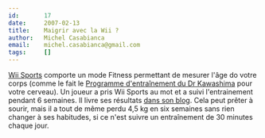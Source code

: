 ```yaml
---
id:       17
date:     2007-02-13
title:    Maigrir avec la Wii ?
author:   Michel Casabianca
email:    michel.casabianca@gmail.com
tags:     []
---
```


[Wii Sports](http://fr.wikipedia.org/wiki/Wii_Sports) comporte un mode Fitness permettant de mesurer l'âge do votre corps (comme le fait le [Programme d'entraînement du Dr Kawashima](http://fr.wikipedia.org/wiki/Programme_d%27entraînement_cérébral_du_Dr_Kawashima_:_Quel_âge_a_votre_cerveau_%3F) pour votre cerveau). Un joueur a pris Wii Sports au mot et a suivi l'entrainement pendant 6 semaines. Il livre ses résultats [dans son blog](http://wiinintendo.net/2007/01/15/wii-sports-experiment-results/). Cela peut prêter à sourir, mais il a tout de même perdu 4,5 kg en six semaines sans rien changer à ses habitudes, si ce n'est suivre un entraînement de 30 minutes chaque jour.

